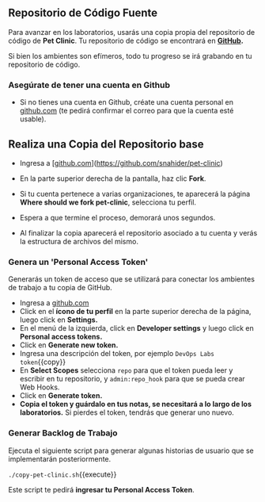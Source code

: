 
## Repositorio de Código Fuente

Para avanzar en los laboratorios, usarás una copia propia del repositorio de código de **Pet Clinic**. Tu repositorio de código se encontrará en **[GitHub](https://github.com/).**

Si bien los ambientes son efímeros, todo tu progreso se irá grabando en tu repositorio de código. 

### Asegúrate de tener una cuenta en Github

* Si no tienes una cuenta en Github, créate una cuenta personal en [github.com](https://github.com) (te pedirá confirmar el correo para que la cuenta esté usable).

## Realiza una Copia del Repositorio base

* Ingresa a [[github.com](https://github.com/snahider/pet-clinic)](https://github.com/snahider/pet-clinic)

* En la parte superior derecha de la pantalla, haz clic **Fork**.

* Si tu cuenta pertenece a varias organizaciones, te aparecerá la página **Where should we fork pet-clinic**, selecciona tu perfil.

* Espera a que termine el proceso, demorará unos segundos.

* Al finalizar la copia aparecerá el repositorio asociado a tu cuenta y verás la estructura de archivos del mismo.

### Genera un 'Personal Access Token'

Generarás un token de acceso que se utilizará para conectar los ambientes de trabajo a tu copia de GitHub.

* Ingresa a [github.com](https://github.com)
* Click en el **ícono de tu perfil** en la parte superior derecha de la página, luego click en **Settings.**
* En el menú de la izquierda, click en **Developer settings** y luego click en **Personal access tokens.**
* Click en **Generate new token.**
* Ingresa una descripción del token, por ejemplo `DevOps Labs token`{{copy}}
* En **Select Scopes** selecciona `repo` para que el token pueda leer y escribir en tu repositorio, y `admin:repo_hook` para que se pueda crear Web Hooks.
* Click en **Generate token.**
* **Copia el token y guárdalo en tus notas, se necesitará a lo largo de los laboratorios.** Si pierdes el token, tendrás que generar uno nuevo.

### Generar Backlog de Trabajo

Ejecuta el siguiente script para generar algunas historias de usuario que se implementarán posteriormente.

  `./copy-pet-clinic.sh`{{execute}}

Este script te pedirá **ingresar tu Personal Access Token**.